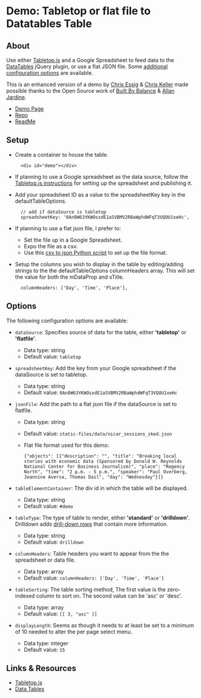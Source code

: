 # Demo: Tabletop or flat file to Datatables Table

## About
Use either [Tabletop.js](http://builtbybalance.com/Tabletop/) and a Google Spreadsheet to feed data to the [DataTables](http://datatables.net/) jQuery plugin, or use a flat JSON file. Some [additional configuration options](https://github.com/chrislkeller/datafeed_to_datatables#options) are available.

This is an enhanced version of 	a demo by [Chris Essig](https://twitter.com/CourierEssig) &amp; [Chris Keller](https://twitter.com/ChrisLKeller) made possible thanks to the Open Source work of [Built By Balance](http://builtbybalance.com) &amp; [Allan Jardine](https://github.com/DataTables).

* [Demo Page](http://projects.chrislkeller.com/demos/datafeed_to_datatables)
* [Repo](https://github.com/chrislkeller/datafeed_to_datatables)
* [ReadMe](https://github.com/chrislkeller/datafeed_to_datatables#readme)

## Setup

* Create a container to house the table.
		
		<div id="demo"></div>

* If planning to use a Google spreadsheet as the data source, follow the [Tabletop.js instructions](http://builtbybalance.com/Tabletop/#tabletop-instructions) for setting up the spreadsheet and publishing it.

* Add your spreadsheet ID as a value to the spreadsheetKey key in the defaultTableOptions.

	    // add if dataSource is tabletop
	    spreadsheetKey: '0An8W63YKWOsxdE1aSVBMV2RBaWphdWFqT3VQOU1xeHc',

* If planning to use a flat json file, I prefer to:
	* Set the file up in a Google Spreadsheet.
	* Expo the file as a csv.
	* Use this [csv to json Python script](https://gist.github.com/chrislkeller/4700210#file-csv-to-json-py) to set up the file format.

* Setup the columns you wish to display in the table by editing/adding strings to the the defaultTableOptions columnHeaders array. This will set the value for both the mDataProp and sTitle.

		columnHeaders: ['Day', 'Time', 'Place'],

## Options

The following configuration options are available:

* ```dataSource```:  Specifies source of data for the table, either **'tabletop'** or **'flatfile'**.
  * Data type: string
  * Default value: ```tabletop```

* ```spreadsheetKey```:  Add the key from your Google spreadsheet if the dataSource is set to tabletop.
  * Data type: string
  * Default value: ```0An8W63YKWOsxdE1aSVBMV2RBaWphdWFqT3VQOU1xeHc```

* ```jsonFile```:  Add the path to a flat json file if the dataSource is set to flatfile.
  * Data type: string
  * Default value: ```static-files/data/nicar_sessions_sked.json```
  * Flat file format used for this demo:

		{"objects": [{"description": "", "title": "Breaking local stories with economic data (Sponsored by Donald W. Reynolds National Center for Business Journalism)", "place": "Regency North", "time": "2 p.m. - 5 p.m.", "speaker": "Paul Overberg, Jeannine Aversa, Thomas Dail", "day": "Wednesday"}]}

* ```tableElementContainer```:  The div id in which the table will be displayed.
  * Data type: string
  * Default value: ```#demo```

* ```tableType```:  The type of table to render, either **'standard'** or **'drilldown'**. Drilldown adds [drill-down rows](http://www.datatables.net/blog/Drill-down_rows) that contain more information.
  * Data type: string
  * Default value: ```drilldown```

* ```columnHeaders```:  Table headers you want to appear from the the spreadsheet or data file.
  * Data type: array
  * Default value: ```columnHeaders: ['Day', 'Time', 'Place']```

* ```tableSorting```:  The table sorting method, The first value is the zero-indexed column to sort on. The second value can be 'asc' or 'desc'.
  * Data type: array
  * Default value: ```[[ 3, "asc" ]]```* ```displayLength```:  Seems as though it needs to at least be set to a minimum of 10 needed to alter the per page select menu.
  * Data type: integer
  * Default value: ```15```

## Links & Resources

* [Tabletop.js](http://builtbybalance.com/Tabletop/)
* [Data Tables](http://datatables.net/index)